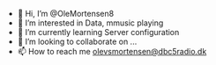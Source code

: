 - 👋 Hi, I’m @OleMortensen8
- 👀 I’m interested in Data, mmusic playing
- 🌱 I’m currently learning Server configuration
- 💞️ I’m looking to collaborate on ...
- 📫 How to reach me olevsmortensen@dbc5radio.dk

<!---
OleMortensen8/OleMortensen8 is a ✨ special ✨ repository because its `README.md` (this file) appears on your GitHub profile.
You can click the Preview link to take a look at your changes.
--->
